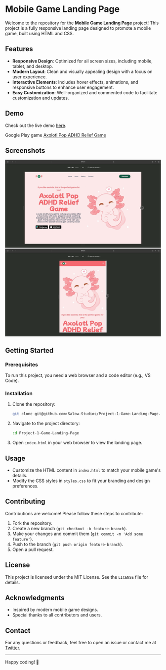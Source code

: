 # Mobile Game Landing Page

Welcome to the repository for the **Mobile Game Landing Page** project! This project is a fully responsive landing page designed to promote a mobile game, built using HTML and CSS.

## Features

- **Responsive Design**: Optimized for all screen sizes, including mobile, tablet, and desktop.
- **Modern Layout**: Clean and visually appealing design with a focus on user experience.
- **Interactive Elements**: Includes hover effects, animations, and responsive buttons to enhance user engagement.
- **Easy Customization**: Well-organized and commented code to facilitate customization and updates.

## Demo

Check out the live demo [here](https://www.youtube.com/watch?v=EKDFvj9z76Y).

Google Play game [Axolotl Pop ADHD Relief Game](https://play.google.com/store/apps/details?id=com.salowstudios.axolotlpop&hl=en_US)

## Screenshots

![Desktop View](1_desktop.png)
![Mobile View](2_mobile.png)

## Getting Started

### Prerequisites

To run this project, you need a web browser and a code editor (e.g., VS Code).

### Installation

1. Clone the repository:
    ```bash
    git clone git@github.com:Salow-Studios/Project-1-Game-Landing-Page.git
    ```

2. Navigate to the project directory:
    ```bash
    cd Project-1-Game-Landing-Page
    ```

3. Open `index.html` in your web browser to view the landing page.

## Usage

- Customize the HTML content in `index.html` to match your mobile game's details.
- Modify the CSS styles in `styles.css` to fit your branding and design preferences.

## Contributing

Contributions are welcome! Please follow these steps to contribute:

1. Fork the repository.
2. Create a new branch (`git checkout -b feature-branch`).
3. Make your changes and commit them (`git commit -m 'Add some feature'`).
4. Push to the branch (`git push origin feature-branch`).
5. Open a pull request.

## License

This project is licensed under the MIT License. See the `LICENSE` file for details.

## Acknowledgments

- Inspired by modern mobile game designs.
- Special thanks to all contributors and users.

## Contact

For any questions or feedback, feel free to open an issue or contact me at [Twitter](https://x.com/SalowStudios).

---

Happy coding! 🚀